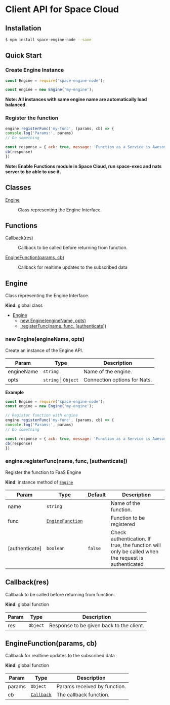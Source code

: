 # Client API for Space Cloud

## Installation

```bash
$ npm install space-engine-node --save
```

## Quick Start

### Create Engine Instance

```js
const Engine = require('space-engine-node');

const engine = new Engine('my-engine');
```

**Note: All instances with same engine name are automatically load balanced.**

### Register the function 
```js
engine.registerFunc('my-func', (params, cb) => {
console.log('Params:', params)
// Do something

const response = { ack: true, message: 'Function as a Service is Awesome!' }
cb(response)
})
```

**Note: Enable Functions module in Space Cloud, run space-exec and nats server to be able to use it.**

## Classes

<dl>
<dt><a href="#Engine">Engine</a></dt>
<dd><p>Class representing the Engine Interface.</p>
</dd>
</dl>

## Functions

<dl>
<dt><a href="#Callback">Callback(res)</a></dt>
<dd><p>Callback to be called before returning from function.</p>
</dd>
<dt><a href="#EngineFunction">EngineFunction(params, cb)</a></dt>
<dd><p>Callback for realtime updates to the subscribed data</p>
</dd>
</dl>

<a name="Engine"></a>

## Engine
Class representing the Engine Interface.

**Kind**: global class  

* [Engine](#Engine)
    * [new Engine(engineName, opts)](#new_Engine_new)
    * [.registerFunc(name, func, [authenticate])](#Engine+registerFunc)

<a name="new_Engine_new"></a>

### new Engine(engineName, opts)
Create an instance of the Engine API.


| Param | Type | Description |
| --- | --- | --- |
| engineName | <code>string</code> | Name of the engine. |
| opts | <code>string</code> \| <code>Object</code> | Connection options for Nats. |

**Example**  
```js
const Engine = require('space-engine-node');
const engine = new Engine('my-engine');

// Register function with engine
engine.registerFunc('my-func', (params, cb) => {
console.log('Params:', params)
// Do something

const response = { ack: true, message: 'Function as a Service is Awesome!' }
cb(response)
})
```
<a name="Engine+registerFunc"></a>

### engine.registerFunc(name, func, [authenticate])
Register the function to FaaS Engine

**Kind**: instance method of [<code>Engine</code>](#Engine)  

| Param | Type | Default | Description |
| --- | --- | --- | --- |
| name | <code>string</code> |  | Name of the function. |
| func | [<code>EngineFunction</code>](#EngineFunction) |  | Function to be registered |
| [authenticate] | <code>boolean</code> | <code>false</code> | Check authentication. If true, the function will only be called when the request is authenticated |

<a name="Callback"></a>

## Callback(res)
Callback to be called before returning from function.

**Kind**: global function  

| Param | Type | Description |
| --- | --- | --- |
| res | <code>Object</code> | Response to be given back to the client. |

<a name="EngineFunction"></a>

## EngineFunction(params, cb)
Callback for realtime updates to the subscribed data

**Kind**: global function  

| Param | Type | Description |
| --- | --- | --- |
| params | <code>Object</code> | Params received by function. |
| cb | [<code>Callback</code>](#Callback) | The callback function. |

